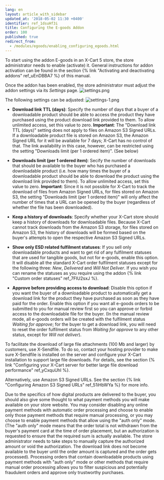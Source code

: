 ```yaml
---
lang: en
layout: article_with_sidebar
updated_at: '2018-05-02 11:30 +0400'
identifier: ref_1dsuHf3i
title: Configuring the E-goods Addon
order: 100
published: true
redirect_from:
  - /modules/egoods/enabling_configuring_egoods.html
---
```


To start using the addon E-goods in an X-Cart 5 store, the store administrator needs to enable (activate) it. General instructions for addon activation can be found in the section {% link "Activating and deactivating addons" ref_uEnDBBA7 %} of this manual.

Once the addon has been enabled, the store administrator must adjust the addon settings via its _Settings_ page.
![settings.png]({{site.baseurl}}/attachments/ref_1dsuHf3i/settings.png)

The following settings can be adjusted:
![settings-1.png]({{site.baseurl}}/attachments/ref_1dsuHf3i/settings-1.png)

* **Download link TTL (days)**: Specify the number of days that a buyer of a downloadable product should be able to access the product they have purchased using the product download link provided to them. To allow unlimited access, set this value to zero. **Important**: The "Download link TTL (days)" setting does not apply to files on Amazon S3 Signed URLs. If a downloadable product file is stored on Amazon S3, the Amazon Signed URL for it will be available for 7 days; X-Cart has no control of that. The link availability in this case, however, can be restricted using the setting "Downloads limit (per 1 ordered item)". (See below)

* **Downloads limit (per 1 ordered item)**: Secify the number of downloads that should be available to the buyer who has purchased a downloadable product (i.e. how many times the buyer of a downloadable product should be able to download the product using the download link provided to them). To allow unlimited access, set this value to zero. **Important**: Since it is not possible for X-Cart to track the download of files from Amazon Signed URLs, for files stored on Amazon S3, the setting "Downloads limit (per 1 ordered item)" will only affect the number of times that a URL can be opened by the buyer (regardless of whether the file has been downloaded).

* **Keep a history of downloads**: Specify whether your X-Cart store should keep a history of downloads for downloadable files. Because X-Cart cannot track downloads from the Amazon S3 storage, for files stored on Amazon S3, the history of downloads will be formed based on the buyer's attempts to open the respective Amazon S3 Signed URLs. 

* **Show only ESD related fulfilment statuses**: If you sell only downloadable products and want to get rid of any fulfilment statuses that are used for tangible goods, but not for e-goods, enable this option. It will disable all the standard X-Cart order fulfilment statuses except for the following three: _New_, _Delivered_ and _Will Not Deliver_. If you wish you can rename the statuses as you require using the addon {% link "Custom order statuses" ref_7FIU2sxJ %}.

* **Approve before providing access to download**: Disable this option if you want the buyer of a downloadable product to automatically get a download link for the product they have purchased as soon as they have paid for the order. Enable this option if you want all e-goods orders to be submitted to you for manual review first so you can approve or forbid access to the downloadable file for the buyer. (In the manual review mode, all e-goods orders will be created with the fulfilment status _Waiting for approve_; for the buyer to get a download link, you will need to reset the order fulfilment status from _Waiting for approve_ to any other status, except for _Will not deliver_). 

To facilitate the download of large file attachments (100 Mb and larger) by customers, use X-Sendfile. To do so, contact your hosting provider to make sure X-Sendfile is installed on the server and configure your X-Cart installation to support large file downloads. For details, see the section {% link "Configuring your X-Cart server for better large file download performance" ref_yCxquUhl %}. 

Alternatively, use Amazon S3 Signed URLs. See the section {% link "Configuring Amazon S3 Signed URLs" ref_51iHbWYa %} for more info.

Due to the specifics of how digital products are delivered to the buyer, you should also give some thought to what payment methods you will make available on your store website. You may consider disabling any online payment methods with automatic order processing and choose to enable only those payment methods that require manual processing, or you may choose to enable payment methods that allow using the "auth only" mode. (The "auth only" mode means that the order total is not withdrawn from the buyer's payment card at the time of order placement, but an authorization is requested to ensure that the required sum is actually available. The store administrator needs to take steps to manually capture the authorized amount or void the authorization. The download link does not become available to the buyer until the order amount is captured and the order gets processed). Processing orders that contain downloadable products using payment methods with "auth only" mode or other methods that require manual order processing allows you to filter suspicious and potentially fraudulent orders and approve only trustworthy purchases.
